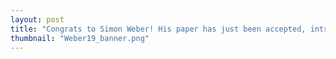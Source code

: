 ```yaml
---
layout: post
title: "Congrats to Simon Weber! His paper has just been accepted, introducing a new local grid score for individual spikes of grid cells."
thumbnail: "Weber19_banner.png"
---
```

 
